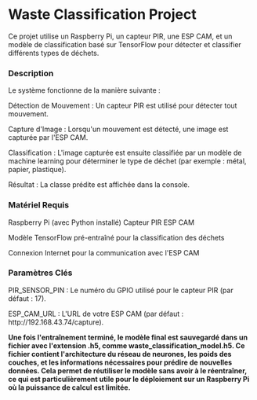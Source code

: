<h1>Waste Classification Project</h1>
Ce projet utilise un Raspberry Pi, un capteur PIR, une ESP CAM, et un modèle de classification basé sur TensorFlow pour détecter et classifier différents types de déchets.
<h3>Description</h3>
Le système fonctionne de la manière suivante :

<p>Détection de Mouvement : Un capteur PIR est utilisé pour détecter tout mouvement.</p>
<p>Capture d'Image : Lorsqu'un mouvement est détecté, une image est capturée par l'ESP CAM.</p
<p>Classification : L'image capturée est ensuite classifiée par un modèle de machine learning pour déterminer le type de déchet (par exemple : métal, papier, plastique).</p>
<p>Résultat : La classe prédite est affichée dans la console.</p>
<h3>Matériel Requis</h3>
Raspberry Pi (avec Python installé)
Capteur PIR
ESP CAM
<p>Modèle TensorFlow pré-entraîné pour la classification des déchets</p>
<p>Connexion Internet pour la communication avec l'ESP CAM</p>

<h3>Paramètres Clés</h3>

<p>PIR_SENSOR_PIN : Le numéro du GPIO utilisé pour le capteur PIR (par défaut : 17).</p>
<p>ESP_CAM_URL : L'URL de votre ESP CAM (par défaut : http://192.168.43.74/capture).</p>

<b>Une fois l'entraînement terminé, le modèle final est sauvegardé dans un fichier avec l'extension .h5, comme waste_classification_model.h5. Ce fichier contient l'architecture du réseau de neurones, les poids des couches, et les informations nécessaires pour prédire de nouvelles données. Cela permet de réutiliser le modèle sans avoir à le réentraîner, ce qui est particulièrement utile pour le déploiement sur un Raspberry Pi où la puissance de calcul est limitée.</b>
